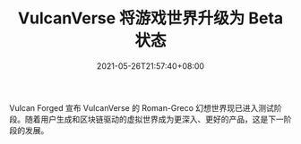 ﻿---
title: "VulcanVerse 将游戏世界升级为 Beta 状态"
date: 2021-05-26T21:57:40+08:00
lastmod: 2021-05-26T16:45:40+08:00
draft: false
authors: ["Priscilla"]
description: "Vulcan Forged 宣布 VulcanVerse 的 Roman-Greco 幻想世界现已进入测试阶段。随着用户生成和区块链驱动的虚拟世界成为更深入、更好的产品，这是下一阶段的发展。"
featuredImage: "vulcanverse-upgraded-game-world-to-beta-status.png"
tags: ["Virtual World","虚拟世界","Play to Earn"]
categories: ["news"]
news: ["虚拟世界"]
weight: 
lightgallery: true
pinned: false
recommend: false
recommend1: false
---

Vulcan Forged 宣布 VulcanVerse 的 Roman-Greco 幻想世界现已进入测试阶段。随着用户生成和区块链驱动的虚拟世界成为更深入、更好的产品，这是下一阶段的发展。

<!--more-->


